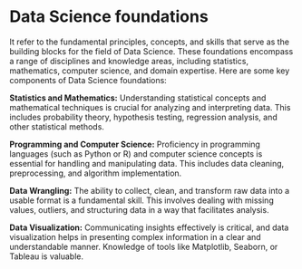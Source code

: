 # Data Science foundations

 It refer to the fundamental principles, concepts, and skills that serve as the building blocks for the field of Data Science. These foundations encompass a range of disciplines and knowledge areas, including statistics, mathematics, computer science, and domain expertise. Here are some key components of Data Science foundations:

  **Statistics and Mathematics:** 
   Understanding statistical concepts and mathematical techniques is crucial for analyzing and interpreting data. This includes probability theory, hypothesis testing, regression analysis, and other statistical methods.

  **Programming and Computer Science:** 
  Proficiency in programming languages (such as Python or R) and computer science concepts is essential for handling and manipulating data. This includes data cleaning, preprocessing, and algorithm implementation.

  **Data Wrangling:** 
  The ability to collect, clean, and transform raw data into a usable format is a fundamental skill. This involves dealing with missing values, outliers, and structuring data in a way that facilitates analysis.

  **Data Visualization:** 
  Communicating insights effectively is critical, and data visualization helps in presenting complex information in a clear and understandable manner. Knowledge of tools like Matplotlib, Seaborn, or Tableau is valuable.

